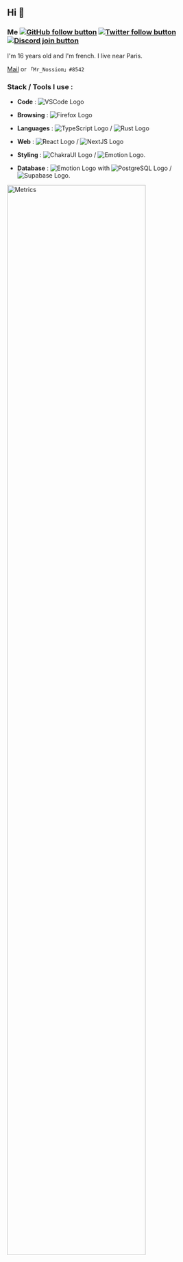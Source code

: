 ## Hi 👋

### Me [![GitHub follow button](https://img.shields.io/github/followers/MrNossiom?label=Follow&style=social)](https://github.com/MrNossiom) [![Twitter follow button](https://img.shields.io/twitter/follow/milomoisson?label=Follow&style=social)](https://twitter.com/milo_moisson) [![Discord join button](https://img.shields.io/badge/Discord-Join-3178C6?style=social&logo=Discord)](https://discord.gg/GrbpRNza5j)

I'm 16 years old and I'm french. I live near Paris.

[Mail](mailto:milomoisson@gmail.com) or `「Mr_Nossiom」#8542`

### Stack / Tools I use :

-   **Code** : <img class="stack-logo" alt="VSCode Logo" src="https://img.shields.io/badge/-VS_Code-007ACC?style=flat-square&logo=visual-studio-code">
-   **Browsing** : <img class="stack-logo" alt="Firefox Logo" src="https://img.shields.io/badge/-Firefox-FF7139?style=flat-square&logo=firefox&logoColor=white">

-   **Languages** : <img class="stack-logo" alt="TypeScript Logo" src="https://img.shields.io/badge/-TypeScript-3178C6?style=flat-square&logo=TypeScript&logoColor=white"> / <img class="stack-logo" alt="Rust Logo" src="https://img.shields.io/badge/-Rust-000000?style=flat-square&logo=Rust&logoColor=white">
-   **Web** : <img class="stack-logo" alt="React Logo" src="https://img.shields.io/badge/-React-333?style=flat-square&logo=react"> / <img class="stack-logo" alt="NextJS Logo" src="https://img.shields.io/badge/-Next.js-333?style=flat-square&logo=next.js">
-   **Styling** : <img class="stack-logo" alt="ChakraUI Logo" src="https://img.shields.io/badge/-Chakra_UI-319795?style=flat-square&logo=chakra-ui&logoColor=white"> / <img class="stack-logo" alt="Emotion Logo" src="https://img.shields.io/badge/-Emotion-DB7093?style=flat-square">.
-   **Database** : <img class="stack-logo" alt="Emotion Logo" src="https://img.shields.io/badge/-Prisma-2D3748?style=flat-square&logo=prisma&logoColor=white"> with <img class="stack-logo" alt="PostgreSQL Logo" src="https://img.shields.io/badge/-PostgreSQL-4169E1?style=flat-square&logo=PostgreSQL&logoColor=white"> / <img class="stack-logo" alt="Supabase Logo" src="https://img.shields.io/badge/-Supabase-3ECF8E?style=flat-square&logo=Supabase&logoColor=white">.

<img alt="Metrics" style="width:80%;" src="https://gist.github.com/MrNossiom/a6a60000aa7170b2ea668e138dabc107/raw/metrics.svg">
